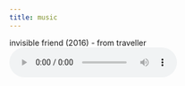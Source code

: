 ```yaml
---
title: music
---
```

<meta name="robots" content="noindex, nofollow, noarchive">

invisible friend (2016) - from traveller<br>
<audio controls>
  <source src="/images/music/quok_1.wav" type="audio/wav">
</audio> 
